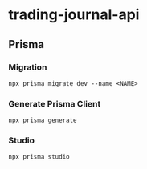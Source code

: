 # trading-journal-api

## Prisma

### Migration

`npx prisma migrate dev --name <NAME>`

### Generate Prisma Client

`npx prisma generate`

### Studio

`npx prisma studio`
